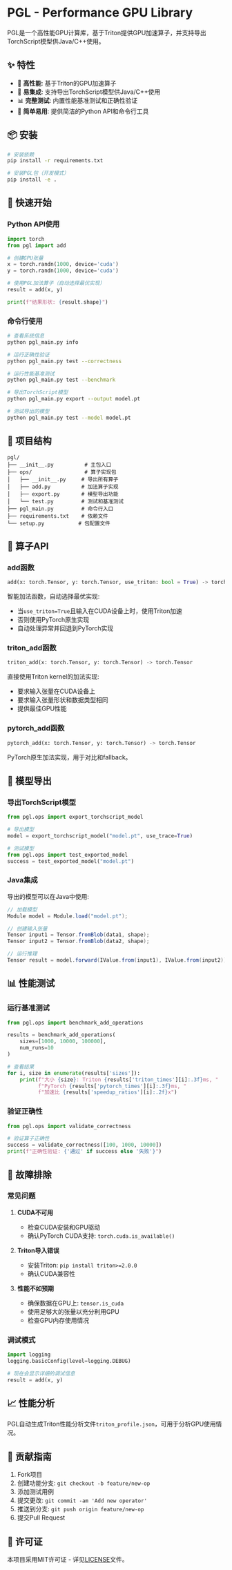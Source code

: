 # PGL - Performance GPU Library

PGL是一个高性能GPU计算库，基于Triton提供GPU加速算子，并支持导出TorchScript模型供Java/C++使用。

## ✨ 特性

- 🚀 **高性能**: 基于Triton的GPU加速算子
- 🔧 **易集成**: 支持导出TorchScript模型供Java/C++使用  
- 📊 **完整测试**: 内置性能基准测试和正确性验证
- 🎯 **简单易用**: 提供简洁的Python API和命令行工具

## 📦 安装

```bash
# 安装依赖
pip install -r requirements.txt

# 安装PGL包（开发模式）
pip install -e .
```

## 🚀 快速开始

### Python API使用

```python
import torch
from pgl import add

# 创建GPU张量
x = torch.randn(1000, device='cuda')
y = torch.randn(1000, device='cuda')

# 使用PGL加法算子（自动选择最优实现）
result = add(x, y)

print(f"结果形状: {result.shape}")
```

### 命令行使用

```bash
# 查看系统信息
python pgl_main.py info

# 运行正确性验证
python pgl_main.py test --correctness

# 运行性能基准测试  
python pgl_main.py test --benchmark

# 导出TorchScript模型
python pgl_main.py export --output model.pt

# 测试导出的模型
python pgl_main.py test --model model.pt
```

## 📁 项目结构

```
pgl/
├── __init__.py          # 主包入口
├── ops/                 # 算子实现包
│   ├── __init__.py     # 导出所有算子
│   ├── add.py          # 加法算子实现
│   ├── export.py       # 模型导出功能
│   └── test.py         # 测试和基准测试
├── pgl_main.py         # 命令行入口
├── requirements.txt    # 依赖文件
└── setup.py           # 包配置文件
```

## 🔧 算子API

### add函数

```python
add(x: torch.Tensor, y: torch.Tensor, use_triton: bool = True) -> torch.Tensor
```

智能加法函数，自动选择最优实现:
- 当`use_triton=True`且输入在CUDA设备上时，使用Triton加速
- 否则使用PyTorch原生实现
- 自动处理异常并回退到PyTorch实现

### triton_add函数

```python
triton_add(x: torch.Tensor, y: torch.Tensor) -> torch.Tensor
```

直接使用Triton kernel的加法实现:
- 要求输入张量在CUDA设备上
- 要求输入张量形状和数据类型相同
- 提供最佳GPU性能

### pytorch_add函数

```python
pytorch_add(x: torch.Tensor, y: torch.Tensor) -> torch.Tensor
```

PyTorch原生加法实现，用于对比和fallback。

## 🏃 模型导出

### 导出TorchScript模型

```python
from pgl.ops import export_torchscript_model

# 导出模型
model = export_torchscript_model("model.pt", use_trace=True)

# 测试模型
from pgl.ops import test_exported_model
success = test_exported_model("model.pt")
```

### Java集成

导出的模型可以在Java中使用:

```java
// 加载模型
Module model = Module.load("model.pt");

// 创建输入张量
Tensor input1 = Tensor.fromBlob(data1, shape);
Tensor input2 = Tensor.fromBlob(data2, shape);

// 运行推理
Tensor result = model.forward(IValue.from(input1), IValue.from(input2)).toTensor();
```

## 📊 性能测试

### 运行基准测试

```python
from pgl.ops import benchmark_add_operations

results = benchmark_add_operations(
    sizes=[1000, 10000, 100000], 
    num_runs=10
)

# 查看结果
for i, size in enumerate(results['sizes']):
    print(f"大小 {size}: Triton {results['triton_times'][i]:.3f}ms, "
          f"PyTorch {results['pytorch_times'][i]:.3f}ms, "
          f"加速比 {results['speedup_ratios'][i]:.2f}x")
```

### 验证正确性

```python
from pgl.ops import validate_correctness

# 验证算子正确性
success = validate_correctness([100, 1000, 10000])
print(f"正确性验证: {'通过' if success else '失败'}")
```

## 🐛 故障排除

### 常见问题

1. **CUDA不可用**
   - 检查CUDA安装和GPU驱动
   - 确认PyTorch CUDA支持: `torch.cuda.is_available()`

2. **Triton导入错误**
   - 安装Triton: `pip install triton>=2.0.0`
   - 确认CUDA兼容性

3. **性能不如预期**
   - 确保数据在GPU上: `tensor.is_cuda`
   - 使用足够大的张量以充分利用GPU
   - 检查GPU内存使用情况

### 调试模式

```python
import logging
logging.basicConfig(level=logging.DEBUG)

# 现在会显示详细的调试信息
result = add(x, y)
```

## 📈 性能分析

PGL自动生成Triton性能分析文件`triton_profile.json`，可用于分析GPU使用情况。

## 🤝 贡献指南

1. Fork项目
2. 创建功能分支: `git checkout -b feature/new-op`
3. 添加测试用例
4. 提交更改: `git commit -am 'Add new operator'`
5. 推送到分支: `git push origin feature/new-op`
6. 提交Pull Request

## 📄 许可证

本项目采用MIT许可证 - 详见[LICENSE](../../../LICENSE)文件。
